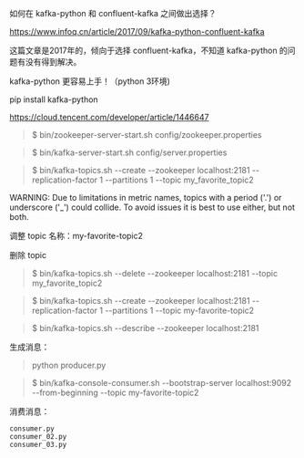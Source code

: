 如何在 kafka-python 和 confluent-kafka 之间做出选择？

https://www.infoq.cn/article/2017/09/kafka-python-confluent-kafka

这篇文章是2017年的，倾向于选择 confluent-kafka，不知道 kafka-python 的问题有没有得到解决。

kafka-python 更容易上手！（python 3环境)

pip install kafka-python

https://cloud.tencent.com/developer/article/1446647

> $ bin/zookeeper-server-start.sh config/zookeeper.properties

> $ bin/kafka-server-start.sh config/server.properties

> $ bin/kafka-topics.sh --create --zookeeper localhost:2181 --replication-factor 1 --partitions 1 --topic my_favorite_topic2

WARNING: Due to limitations in metric names, topics with a period ('.') or underscore ('_') could collide. To avoid issues it is best to use either, but not both.

调整 topic 名称：my-favorite-topic2

删除 topic
> $ bin/kafka-topics.sh --delete --zookeeper localhost:2181 --topic my_favorite_topic2

> $ bin/kafka-topics.sh --create --zookeeper localhost:2181 --replication-factor 1 --partitions 1 --topic my-favorite-topic2

> $ bin/kafka-topics.sh --describe --zookeeper localhost:2181

生成消息：
>python producer.py

> $ bin/kafka-console-consumer.sh --bootstrap-server localhost:9092 --from-beginning --topic my-favorite-topic2

消费消息：
    
    consumer.py  
    consumer_02.py  
    consumer_03.py
